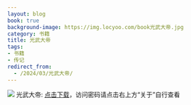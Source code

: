 ```yaml
---
layout: blog
book: true
background-image: https://img.locyoo.com/book光武大帝.jpg
category: 书籍
title: 光武大帝
tags:
- 书籍
- 传记
redirect_from:
  - /2024/03/光武大帝/
---
```

![](https://img.locyoo.com/book光武大帝.jpg)
光武大帝: <a name = "ref1" href="https://url18.ctfile.com/f/50983618-1269964235-5019d3?p=3619">点击下载</a>，访问密码请点击右上方“关于”自行查看